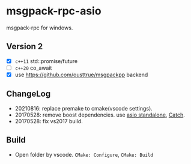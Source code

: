 # msgpack-rpc-asio

msgpack-rpc for windows.

## Version 2

* [x] `c++11` std::promise/future
* [ ] `c++20` co_await
* [x] use https://github.com/ousttrue/msgpackpp backend

## ChangeLog
* 20210816: replace premake to cmake(vscode settings).
* 20170528: remove boost dependencies. use [asio standalone](https://github.com/chriskohlhoff/asio), [Catch](https://github.com/philsquared/Catch).
* 20170528: fix vs2017 build.

## Build

* Open folder by vscode. `CMake: Configure`, `CMake: Build`
